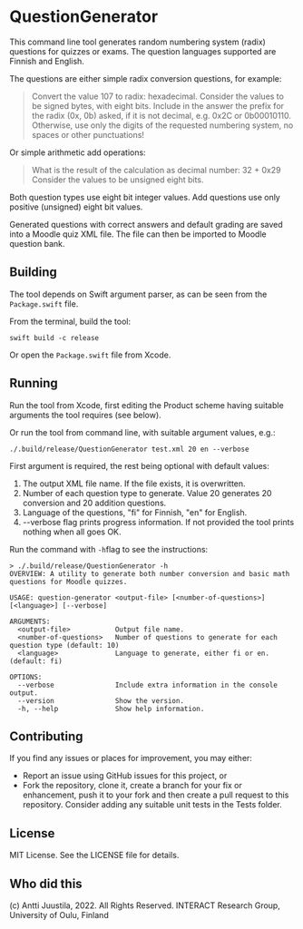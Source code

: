 # QuestionGenerator

This command line tool generates random numbering system (radix) questions for quizzes or exams. The question languages supported are Finnish and English.

The questions are either simple radix conversion questions, for example:

> Convert the value 107 to radix: hexadecimal.
> Consider the values to be signed bytes, with eight bits.
> Include in the answer the prefix for the radix (0x, 0b) asked, if it is not decimal, e.g. 0x2C or 0b00010110.
> Otherwise, use only the digits of the requested numbering system, no spaces or other punctuations!

Or simple arithmetic add operations:

> What is the result of the calculation as decimal number: 32 + 0x29
> Consider the values to be unsigned eight bits.

Both question types use eight bit integer values. Add questions use only positive (unsigned) eight bit values.

Generated questions with correct answers and default grading are saved into a Moodle quiz XML file. The file can then be imported to Moodle question bank.

## Building

The tool depends on Swift argument parser, as can be seen from the `Package.swift` file.

From the terminal, build the tool:

```console
swift build -c release
```

Or open the `Package.swift` file from Xcode.

## Running

Run the tool from Xcode, first editing the Product scheme having suitable arguments the tool requires (see below). 
 
Or run the tool from command line, with suitable argument values, e.g.:

```console
./.build/release/QuestionGenerator test.xml 20 en --verbose
```

First argument is required, the rest being optional with default values:

1. The output XML file name. If the file exists, it is overwritten.
2. Number of each question type to generate. Value 20 generates 20 conversion and 20 addition questions.
3. Language of the questions, "fi" for Finnish, "en" for English.
4. --verbose flag prints progress information. If not provided the tool prints nothing when all goes OK. 

Run the command with `-h`flag to see the instructions:

```console
> ./.build/release/QuestionGenerator -h
OVERVIEW: A utility to generate both number conversion and basic math questions for Moodle quizzes.

USAGE: question-generator <output-file> [<number-of-questions>] [<language>] [--verbose]

ARGUMENTS:
  <output-file>           Output file name.
  <number-of-questions>   Number of questions to generate for each question type (default: 10)
  <language>              Language to generate, either fi or en. (default: fi)

OPTIONS:
  --verbose               Include extra information in the console output.
  --version               Show the version.
  -h, --help              Show help information.
```

## Contributing

If you find any issues or places for improvement, you may either:

* Report an issue using GitHub issues for this project, or
* Fork the repository, clone it, create a branch for your fix or enhancement, push it to your fork and then create a pull request to this repository. Consider adding any suitable unit tests in the Tests folder.

## License

MIT License. See the LICENSE file for details.

## Who did this

(c) Antti Juustila, 2022. All Rights Reserved.
INTERACT Research Group, University of Oulu, Finland


